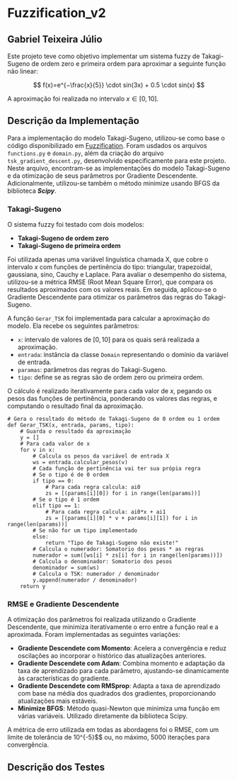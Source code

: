 ﻿# Fuzzification_v2

## Gabriel Teixeira Júlio

Este projeto teve como objetivo implementar um sistema fuzzy de Takagi-Sugeno de ordem zero e primeira ordem para aproximar a seguinte função não linear:

$$
f(x)=e^{−\frac{x}{5}} \cdot sin(3x) + 0.5  \cdot  sin(x)
$$

A aproximação foi realizada no intervalo $x \in [0,10]$.

## Descrição da Implementação

Para a implementação do modelo Takagi-Sugeno, utilizou-se como base o código disponibilizado em [Fuzzification](https://github.com/Kingdrasill/Fuzzification). Foram usdados os arquivos `functions.py` e `domain.py`, além da criação do arquivo `tsk_gradient_descent.py`, desenvolvido especificamente para este projeto. Neste arquivo, encontram-se as implementações do modelo Takagi-Sugeno e da otimização de seus parâmetros por Gradiente Descendente. Adicionalmente, utilizou-se também o método minimize usando BFGS da biblioteca **_Scipy_**.

### Takagi-Sugeno

O sistema fuzzy foi testado com dois modelos:

- **Takagi-Sugeno de ordem zero**
- **Takagi-Sugeno de primeira ordem**

Foi utilizada apenas uma variável linguística chamada X, que cobre o intervalo $x$ com funções de pertinência do tipo: triangular, trapezoidal, gaussiana, sino, Cauchy e Laplace. Para avaliar o desempenho do sistema, utilizou-se a métrica RMSE (Root Mean Square Error), que compara os resultados aproximados com os valores reais. Em seguida, aplicou-se o Gradiente Descendente para otimizar os parâmetros das regras do Takagi-Sugeno.

A função `Gerar_TSK` foi implementada para calcular a aproximação do modelo. Ela recebe os seguintes parâmetros:

- `x`: intervalo de valores de $[0,10]$ para os quais será realizada a aproximação.
- `entrada`: instância da classe `Domain` representando o domínio da variável de entrada.
- `paramas`: parâmetros das regras do Takagi-Sugeno.
- `tipo`: define se as regras são de ordem zero ou primeira ordem.

O cálculo é realizado iterativamente para cada valor de $x$, pegando os pesos das funções de pertinência, ponderando os valores das regras, e computando o resultado final da aproximação.

```
# Gera o resultado do método de Takagi-Sugeno de 0 ordem ou 1 ordem
def Gerar_TSK(x, entrada, params, tipo):
    # Guarda o resultado da aproximação
    y = []
    # Para cada valor de x
    for v in x:
        # Calcula os pesos da variável de entrada X
        ws = entrada.calcular_pesos(v)
        # Cada função de pertinência vai ter sua própia regra
        # Se o tipo é de 0 ordem
        if tipo == 0:
            # Para cada regra calcula: ai0
            zs = [(params[i][0]) for i in range(len(params))]
        # Se o tipo é 1 ordem
        elif tipo == 1:
            # Para cada regra calcula: ai0*x + ai1
            zs = [(params[i][0] * v + params[i][1]) for i in range(len(params))]
        # Se não for um tipo implementado
        else:
            return "Tipo de Takagi-Sugeno não existe!"
        # Calcula o numerador: Somatorio dos pesos * as regras
        numerador = sum([ws[i] * zs[i] for i in range(len(params))])
        # Calcula o denominador: Somatorio dos pesos
        denominador = sum(ws)
        # Calcula o TSK: numerador / denominador
        y.append(numerador / denominador)
    return y
```

### RMSE e Gradiente Descendente

A otimização dos parâmetros foi realizada utilizando o Gradiente Descendente, que minimiza iterativamente o erro entre a função real e a aproximada. Foram implementadas as seguintes variações:

- **Gradiente Descendete com Momento**: Acelera a convergência e reduz oscilações ao incorporar o histórico das atualizações anteriores.
- **Gradiente Descendete com Adam**: Combina momento e adaptação da taxa de aprendizado para cada parâmetro, ajustando-se dinamicamente às características do gradiente.
- **Gradiente Descendete com RMSprop**: Adapta a taxa de aprendizado com base na média dos quadrados dos gradientes, proporcionando atualizações mais estáveis.
- **Minimize BFGS**: Método quasi-Newton que minimiza uma função em várias variáveis. Utilizado diretamente da biblioteca Scipy.

A métrica de erro utilizada em todas as abordagens foi o RMSE, com um limite de tolerância de 10^{-5}$$ ou, no máximo, $5000$ iterações para convergência.

## Descrição dos Testes
